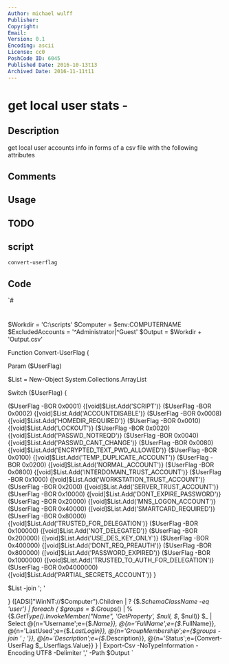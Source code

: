 ```yaml
---
Author: michael wulff
Publisher: 
Copyright: 
Email: 
Version: 0.1
Encoding: ascii
License: cc0
PoshCode ID: 6045
Published Date: 2016-10-13t13
Archived Date: 2016-11-11t11
---
```


# get local user stats - 

## Description

get local user accounts info in forms of a csv file with the following attributes

## Comments



## Usage



## TODO



## script

`convert-userflag`

## Code

`#
 #
 $Workdir = 'C:\scripts\'
 $Computer = $env:COMPUTERNAME
 $ExcludedAccounts = '^Administrator|^Guest'
 $Output = $Workdir + 'Output.csv'
 
 
 Function Convert-UserFlag  {
 
   Param ($UserFlag)
 
   $List = New-Object System.Collections.ArrayList
 
   Switch  ($UserFlag) {
 
   ($UserFlag  -BOR 0x0001)  {[void]$List.Add('SCRIPT')}
   ($UserFlag  -BOR 0x0002)  {[void]$List.Add('ACCOUNTDISABLE')}
   ($UserFlag  -BOR 0x0008)  {[void]$List.Add('HOMEDIR_REQUIRED')}
   ($UserFlag  -BOR 0x0010)  {[void]$List.Add('LOCKOUT')}
   ($UserFlag  -BOR 0x0020)  {[void]$List.Add('PASSWD_NOTREQD')}
   ($UserFlag  -BOR 0x0040)  {[void]$List.Add('PASSWD_CANT_CHANGE')}
   ($UserFlag  -BOR 0x0080)  {[void]$List.Add('ENCRYPTED_TEXT_PWD_ALLOWED')}
   ($UserFlag  -BOR 0x0100)  {[void]$List.Add('TEMP_DUPLICATE_ACCOUNT')}
   ($UserFlag  -BOR 0x0200)  {[void]$List.Add('NORMAL_ACCOUNT')}
   ($UserFlag  -BOR 0x0800)  {[void]$List.Add('INTERDOMAIN_TRUST_ACCOUNT')}
   ($UserFlag  -BOR 0x1000)  {[void]$List.Add('WORKSTATION_TRUST_ACCOUNT')}
   ($UserFlag  -BOR 0x2000)  {[void]$List.Add('SERVER_TRUST_ACCOUNT')}
   ($UserFlag  -BOR 0x10000)  {[void]$List.Add('DONT_EXPIRE_PASSWORD')}
   ($UserFlag  -BOR 0x20000)  {[void]$List.Add('MNS_LOGON_ACCOUNT')}
   ($UserFlag  -BOR 0x40000)  {[void]$List.Add('SMARTCARD_REQUIRED')}
   ($UserFlag  -BOR 0x80000)  {[void]$List.Add('TRUSTED_FOR_DELEGATION')}
   ($UserFlag  -BOR 0x100000)  {[void]$List.Add('NOT_DELEGATED')}
   ($UserFlag  -BOR 0x200000)  {[void]$List.Add('USE_DES_KEY_ONLY')}
   ($UserFlag  -BOR 0x400000)  {[void]$List.Add('DONT_REQ_PREAUTH')}
   ($UserFlag  -BOR 0x800000)  {[void]$List.Add('PASSWORD_EXPIRED')}
   ($UserFlag  -BOR 0x1000000)  {[void]$List.Add('TRUSTED_TO_AUTH_FOR_DELEGATION')}
   ($UserFlag  -BOR 0x04000000)  {[void]$List.Add('PARTIAL_SECRETS_ACCOUNT')}
   }
 
   $List -join '; '
 
 }
 ([ADSI]"WinNT://$Computer").Children | ? {$_.SchemaClassName -eq 'user'} |  foreach {
           $groups = $_.Groups() | % {$_.GetType().InvokeMember("Name", 'GetProperty', $null, $_, $null)}
           $_ | Select @{n='Username';e={$_.Name}},
               @{n='FullName';e={$_.FullName}},
               @{n='LastUsed';e={$_.LastLogin}},
               @{n='GroupMembership';e={$groups -join ' ; '}},
               @{n='Description';e={$_.Description}},
               @{n='Status';e={Convert-UserFlag $_.Userflags.Value}}
 } | Export-Csv -NoTypeInformation -Encoding UTF8 -Delimiter ',' -Path $Output
`

